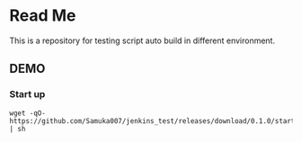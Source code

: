# Read Me

This is a repository for testing script auto build in different environment.

## DEMO

### Start up

```shell
wget -qO- https://github.com/Samuka007/jenkins_test/releases/download/0.1.0/startup.sh | sh
```